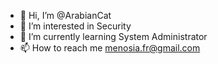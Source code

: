 - 👋 Hi, I’m @ArabianCat
- 👀 I’m interested in Security
- 🌱 I’m currently learning System Administrator
- 📫 How to reach me menosia.fr@gmail.com
